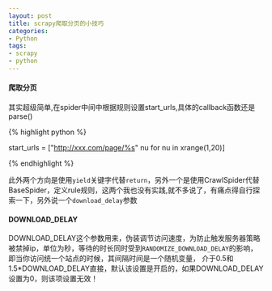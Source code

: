 ```yaml
---
layout: post
title: scrapy爬取分页的小技巧
categories:
- Python
tags:
- scrapy
- python
---
```


#### 爬取分页

其实超级简单,在spider中间中根据规则设置start_urls,具体的callback函数还是parse()

{% highlight python %}

start_urls = ["http://xxx.com/page/%s" nu for nu in xrange(1,20)]


{% endhighlight %}

此外两个方向是使用`yield`关键字代替`return`，另外一个是使用CrawlSpider代替BaseSpider，定义rule规则，这两个我也没有实践,就不多说了，有痛点得自行探索一下，另外说一个`download_delay`参数

#### DOWNLOAD_DELAY
DOWNLOAD_DELAY这个参数用来，伪装调节访问速度，为防止触发服务器策略被禁掉ip，单位为秒，等待的时长同时受到`RANDOMIZE_DOWNLOAD_DELAY`的影响，即当你访问统一个站点的时候，其间隔时间是一个随机变量，
介于0.5和1.5*DOWNLOAD_DELAY直接，默认该设置是开启的，如果DOWNLOAD_DELAY设置为0，则该项设置无效！
